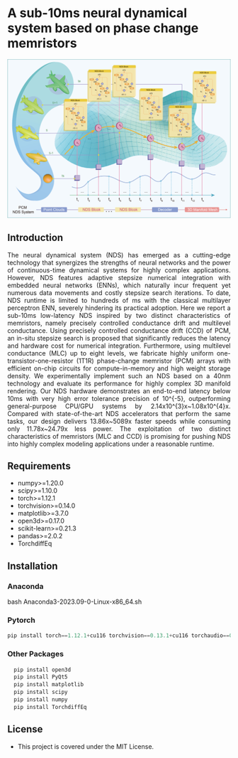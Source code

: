 # A sub-10ms neural dynamical system based on phase change memristors
<div align="center">
    <img src="https://github.com/CSuperlei/NDS/raw/main/Pic/NDS.png" alt="HIFT">
</div>

## Introduction
<div style="text-align: justify;">
The neural dynamical system (NDS) has emerged as a cutting-edge technology that synergizes the strengths of neural networks and the power of continuous-time dynamical systems for highly complex applications. However, NDS features adaptive stepsize numerical integration with embedded neural networks (ENNs), which naturally incur frequent yet numerous data movements and costly stepsize search iterations. To date, NDS runtime is limited to hundreds of ms with the classical multilayer perceptron ENN, severely hindering its practical adoption. Here we report a sub-10ms low-latency NDS inspired by two distinct characteristics of memristors, namely precisely controlled conductance drift and multilevel conductance. Using precisely controlled conductance drift (CCD) of PCM, an in-situ stepsize search is proposed that significantly reduces the latency and hardware cost for numerical integration. Furthermore, using multilevel conductance (MLC) up to eight levels, we fabricate highly uniform one-transistor-one-resistor (1T1R) phase-change memristor (PCM) arrays with efficient on-chip circuits for compute-in-memory and high weight storage density. We experimentally implement such an NDS based on a 40nm technology and evaluate its performance for highly complex 3D manifold rendering. Our NDS hardware demonstrates an end-to-end latency below 10ms with very high error tolerance precision of 10^{-5}, outperforming general-purpose CPU/GPU systems by 2.14x10^{3}x~1.08x10^{4}x. Compared with state-of-the-art NDS accelerators that perform the same tasks, our design delivers 13.86x~5089x faster speeds while consuming only 11.78x~24.79x less power. The exploitation of two distinct characteristics of memristors (MLC and CCD) is promising for pushing NDS into highly complex modeling applications under a reasonable runtime.
</div>


## Requirements
  * numpy>=1.20.0
  * scipy>=1.10.0
  * torch>=1.12.1
  * torchvision>=0.14.0
  * matplotlib>=3.7.0
  * open3d>=0.17.0
  * scikit-learn>=0.21.3
  * pandas>=2.0.2
  * TorchdiffEq

## Installation

### Anaconda
  bash Anaconda3-2023.09-0-Linux-x86_64.sh <br/>
### Pytorch 
   ```python
   pip install torch==1.12.1+cu116 torchvision==0.13.1+cu116 torchaudio==0.12.1 --extra-index-url https://download.pytorch.org/whl/cu116
   ```

### Other Packages
 ```python
   pip install open3d   
   pip install PyQt5   
   pip install matplotlib
   pip install scipy
   pip install numpy
   pip install TorchdiffEq
   ```

## License
* This project is covered under the MIT License.
